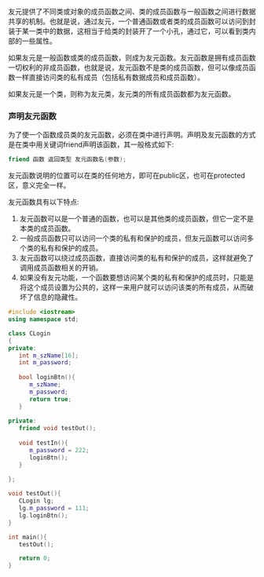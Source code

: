 
友元提供了不同类或对象的成员函数之间、类的成员函数与一般函数之间进行数据共享的机制。也就是说，通过友元，一个普通函数或者类的成员函数可以访问到封装于某一类中的数据，这相当于给类的封装开了一个小孔，通过它，可以看到类内部的一些属性。

如果友元是一般函数或类的成员函数，则成为友元函数。友元函数是拥有成员函数一切权利的非成员函数，也就是说，友元函数不是类的成员函数，但可以像成员函数一样直接访问类的私有成员（包括私有数据成员和成员函数）。

如果友元是一个类，则称为友元类，友元类的所有成员函数都为友元函数。

### 声明友元函数

为了使一个函数成员类的友元函数，必须在类中进行声明。声明及友元函数的方式是在类中用关键词friend声明该函数，其一般格式如下:

```c++
friend 函数 返回类型 友元函数名(参数);
```

友元函数说明的位置可以在类的任何地方，即可在public区，也可在protected区，意义完全一样。

友元函数具有以下特点:

1) 友元函数可以是一个普通的函数，也可以是其他类的成员函数，但它一定不是本类的成员函数。
2) 一般成员函数只可以访问一个类的私有和保护的成员，但友元函数可以访问多个类的私有和保护的成员。
3) 友元函数可以绕过成员函数，直接访问类的私有和保护的成员，这样就避免了调用成员函数相关的开销。
4) 如果没有友元功能，一个函数要想访问某个类的私有和保护的成员时，只能是将这个成员设置为公共的，这样一来用户就可以访问该类的所有成员，从而破坏了信息的隐藏性。

```c++
#include <iostream>
using namespace std;

class CLogin
{
private:
   int m_szName[16];
   int m_password;
   
   bool loginBtn(){
      m_szName;
      m_password;
      return true;
   }
   
private:
   friend void testOut();
   
   void testIn(){
      m_password = 222;
      loginBtn();
   }
   
};

void testOut(){
   CLogin lg;
   lg.m_password = 111;
   lg.loginBtn();
}

int main(){
   testOut();

   return 0;
}
```
